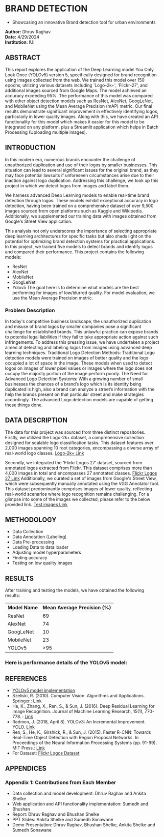 # BRAND DETECTION

- Showcasing an innovative Brand detection tool for urban environments

**Author:** Dhruv Raghav  
**Date:** 4/29/2024  
**Institution:** IUI  

## ABSTRACT

This report explores the application of the Deep Learning model You Only Look Once (YOLOv5) version 5, specifically designed for brand recognition using images collected from the web. We trained this model over 150 epochs, utilizing various datasets including 'Logo-2k+', 'Flickr-27', and additional images sourced from Google Maps. The model achieved an accuracy exceeding 95%. The performance of this model was compared with other object detection models such as ResNet, AlexNet, GoogLeNet, and MobileNet using the Mean Average Precision (mAP) metric. Our final results demonstrate significant improvement in effectively identifying logos, particularly in lower quality images. 
Along with this, we have created an API functionality for this model which makes it easier for this model to be integrated on any platform, plus a Streamlit application which helps in Batch Processing (Uploading multiple images).

## INTRODUCTION

In this modern era, numerous brands encounter the challenge of unauthorized duplication and use of their logos by smaller businesses. This situation can lead to several significant issues for the original brand, as they may face potential lawsuits if unforeseen circumstances arise due to their inaction against logo duplication. Addressing this challenge, we took up this project in which we detect logos from images and label them. 

We harness advanced Deep Learning models to enable real-time brand detection through logos. These models exhibit exceptional accuracy in logo detection, having been trained on a comprehensive dataset of over 9,500 images sourced from open platforms such as Kaggle and Wikipedia. Additionally, we supplemented our training data with images obtained from Google's Street View application.

This analysis not only underscores the importance of selecting appropriate deep learning architectures for specific tasks but also sheds light on the potential for optimizing brand detection systems for practical applications.
In this project, we trained five models to detect brands and identify logos and compared their performance. This project contains the following models:
- ResNet
- AlexNet
- MobileNet
- GoogLeNet
- Yolov5
The goal here is to determine what models are the best performing for images of low/blurred quality. For model evaluation, we use the Mean Average Precision metric.

### Problem Description

In today's competitive business landscape, the unauthorized duplication and misuse of brand logos by smaller companies pose a significant challenge for established brands. This unlawful practice can expose brands to potential legal liabilities if they fail to take appropriate action against such infringements. To address this pressing issue, we have undertaken a project aimed at detecting and labeling logos from images using advanced deep learning techniques.
Traditional Logo Detection Methods: Traditional Logo detection models were trained on images of better quality and the logo occupied a lot of space in the image. These models when used to detect logos on images of lower pixel values or images where the logo does not occupy the majority portion of the image perform poorly.
The Need for Advanced Logo Detection Systems: With a growing number of small businesses the chances of a brand’s logo which is its identity being duplicated is high, also a brand can analyze a street’s information with the help the brands present on that particular street and make strategies accordingly. The advanced Logo detection models are capable of getting these things done.

## DATA DESCRIPTION

The data for this project was sourced from three distinct repositories. Firstly, we utilized the Logo-2k+ dataset, a comprehensive collection designed for scalable logo classification tasks. This dataset features over 2,000 images spanning 10 root categories, encompassing a diverse array of real-world logo classes.
[Logo-2k+ Link](https://your-link-here.com)

Secondly, we integrated the 'Flickr Logos 27' dataset, sourced from annotated logos extracted from Flickr. This dataset comprises more than 4,000 images in total and encompasses 27 annotated classes.
[Flickr Logos 27 Link](http://image.ntua.gr/iva/datasets/flickr_logos/)
Additionally, we curated a set of images from Google's Street View, which were subsequently manually annotated using the VGG Annotator tool. This dataset predominantly comprises images of lower quality, reflecting real-world scenarios where logo recognition remains challenging. For a glimpse into some of the images we collected, please refer to the below provided link.
[Test images Link](https://your-link-here.com)

## METHODOLOGY

- Data Collection
- Data Annotation (Labeling)
- Data Pre-processing
- Loading Data to data loader
- Adjusting model hyperparameters
- Finding accuracy
- Testing on low quality images

## RESULTS

After training and testing the models, we have obtained the following results:

| Model Name | Mean Average Precision (%) |
|------------|----------------------------|
| ResNet     | 69                         |
| AlexNet    | 74                         |
| GoogLeNet  | 10                         |
| MobileNet  | 23                         |
| YOLOv5     | >95                        |

### Here is performance details of the YOLOv5 model:
## REFERENCES

- [YOLOv5 model implementation](https://github.com/ultralytics/yolov5/releases)
- Szeliski, R. (2010). Computer Vision: Algorithms and Applications. Springer.: [Link](https://link.springer.com/book/10.1007/978-1-84882-935-0)
- He, K., Zhang, X., Ren, S., & Sun, J. (2016). Deep Residual Learning for Image Recognition. Journal of Machine Learning Research, 15(1), 770-778. : [Link](https://arxiv.org/abs/1512.03385)
- Redmon, J. (2018, April 8). YOLOv3: An Incremental Improvement. YOLO. [Link](https://pjreddie.com/darknet/yolo/)
- Ren, S., He, K., Girshick, R., & Sun, J. (2015). Faster R-CNN: Towards Real-Time Object Detection with Region Proposal Networks. In Proceedings of the Neural Information Processing Systems (pp. 91-99). MIT Press.: [Link](https://arxiv.org/abs/1506.01497)
- For Dataset: [Flickr Logos Dataset](http://image.ntua.gr/iva/datasets/flickr_logos/)

## APPENDICES

### Appendix 1: Contributions from Each Member

- Data collection and model development: Dhruv Raghav and Ankita Shelke
- Web application and API functionality implementation: Sumedh and Bhushan
- Report: Dhruv Raghav and Bhushan Shelke
- PPT Slides: Ankita Shelke and Sumedh Sonawane
- Demo Presentation:  Dhruv Raghav, Bhushan Shelke, Ankita Shelke and Sumedh Sonawane


